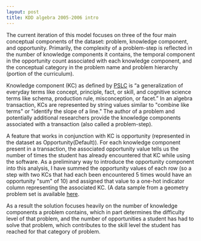 ```yaml
---
layout: post
title: KDD algebra 2005-2006 intro
---
```


The current iteration of this model focuses on three of the four main conceptual components of the dataset: problem, knowledge component, and opportunity. Primarily, the complexity of a problem-step is reflected in the number of knowledge components it contains, the temporal component in the opportunity count associated with each knowledge component, and the conceptual category in the problem name and problem hierarchy (portion of the curriculum).

Knowledge component (KC) as defined by [PSLC](https://pslcdatashop.web.cmu.edu/KDDCup/rules_data_format.jsp) is “a generalization of everyday terms like concept, principle, fact, or skill, and cognitive science terms like schema, production rule, misconception, or facet.” In an algebra transaction, KCs are represented by string values similar to "combine like terms" or "identify the slope of a line." The author of a problem and potentially additional researchers provide the knowledge components associated with a transaction (also called a problem-step).

A feature that works in conjunction with KC is opportunity (represented in the dataset as Opportunity(Default)). For each knowledge component present in a transaction, the associated opportunity value tells us the number of times the student has already encountered that KC while using the software. As a preliminary way to introduce the opportunity component into this analysis, I have summed the opportunity values of each row (so a step with two KCs that had each been encountered 5 times would have an opportunity "sum" of 10) and assigned that value to a one-hot indicator column representing the associated KC. (A data sample from a geometry problem set is available [here](https://pslcdatashop.web.cmu.edu/KDDCup/rules_data_format.jsp#table-1).

As a result the solution focuses heavily on the number of knowledge components a problem contains, which in part determines the difficulty level of that problem, and the number of opportunities a student has had to solve that problem, which contributes to the skill level the student has reached for that category of problem. 
